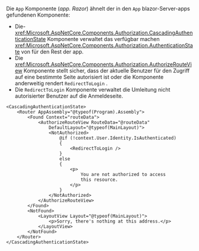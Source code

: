 Die `App` Komponente (*app. Razor*) ähnelt der in den `App` blazor-Server-apps gefundenen Komponente:

* Die- <xref:Microsoft.AspNetCore.Components.Authorization.CascadingAuthenticationState> Komponente verwaltet das verfügbar machen <xref:Microsoft.AspNetCore.Components.Authorization.AuthenticationState> von für den Rest der app.
* Die <xref:Microsoft.AspNetCore.Components.Authorization.AuthorizeRouteView> Komponente stellt sicher, dass der aktuelle Benutzer für den Zugriff auf eine bestimmte Seite autorisiert ist oder die Komponente anderweitig rendert `RedirectToLogin` .
* Die `RedirectToLogin` Komponente verwaltet die Umleitung nicht autorisierter Benutzer auf die Anmeldeseite.

```razor
<CascadingAuthenticationState>
    <Router AppAssembly="@typeof(Program).Assembly">
        <Found Context="routeData">
            <AuthorizeRouteView RouteData="@routeData" 
                DefaultLayout="@typeof(MainLayout)">
                <NotAuthorized>
                    @if (!context.User.Identity.IsAuthenticated)
                    {
                        <RedirectToLogin />
                    }
                    else
                    {
                        <p>
                            You are not authorized to access 
                            this resource.
                        </p>
                    }
                </NotAuthorized>
            </AuthorizeRouteView>
        </Found>
        <NotFound>
            <LayoutView Layout="@typeof(MainLayout)">
                <p>Sorry, there's nothing at this address.</p>
            </LayoutView>
        </NotFound>
    </Router>
</CascadingAuthenticationState>
```

